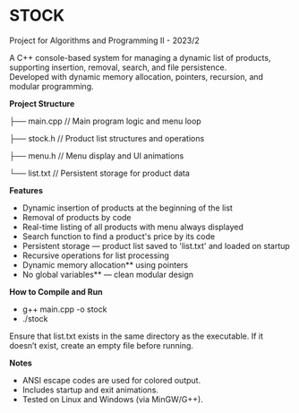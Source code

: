 # STOCK
Project for Algorithms and Programming II - 2023/2

A C++ console-based system for managing a dynamic list of products, supporting insertion, removal, search, and file persistence.  
Developed with dynamic memory allocation, pointers, recursion, and modular programming.

**Project Structure**

├── main.cpp // Main program logic and menu loop

├── stock.h // Product list structures and operations

├── menu.h // Menu display and UI animations

└── list.txt // Persistent storage for product data

**Features**
- Dynamic insertion of products at the beginning of the list
- Removal of products by code
- Real-time listing of all products with menu always displayed
- Search function to find a product's price by its code
- Persistent storage — product list saved to 'list.txt' and loaded on startup
- Recursive operations for list processing
- Dynamic memory allocation** using pointers
- No global variables** — clean modular design

**How to Compile and Run**
- g++ main.cpp -o stock
- ./stock

Ensure that list.txt exists in the same directory as the executable.
If it doesn’t exist, create an empty file before running.

**Notes**
- ANSI escape codes are used for colored output.
- Includes startup and exit animations.
- Tested on Linux and Windows (via MinGW/G++).
